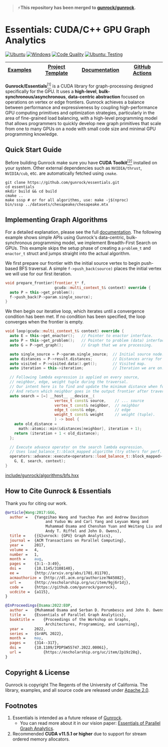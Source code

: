 >⚡**This repository has been merged to [gunrock/gunrock](https://github.com/gunrock/gunrock).**

# Essentials: CUDA/C++ GPU Graph Analytics
[![Ubuntu](https://github.com/gunrock/essentials/actions/workflows/ubuntu.yml/badge.svg)](https://github.com/gunrock/essentials/actions/workflows/ubuntu.yml) [![Windows](https://github.com/gunrock/essentials/actions/workflows/windows.yml/badge.svg)](https://github.com/gunrock/essentials/actions/workflows/windows.yml) [![Code Quality](https://github.com/gunrock/essentials/actions/workflows/codeql-analysis.yml/badge.svg)](https://github.com/gunrock/essentials/actions/workflows/codeql-analysis.yml) [![Ubuntu: Testing](https://github.com/gunrock/essentials/actions/workflows/ubuntu-tests.yml/badge.svg)](https://github.com/gunrock/essentials/actions/workflows/ubuntu-tests.yml)

| [**Examples**](https://github.com/gunrock/essentials/tree/master/examples/algorithms) | [**Project Template**](https://github.com/gunrock/template) | [**Documentation**](https://github.com/gunrock/essentials/wiki) | [**GitHub Actions**](https://github.com/gunrock/essentials/actions) |
|--------------|----------------------|-------------------|-------------------|

**Gunrock/Essentials**[<sup>[1]</sup>](#footnotes) is a CUDA library for graph-processing designed specifically for the GPU. It uses a **high-level**, **bulk-synchronous/asynchronous**, **data-centric abstraction** focused on operations on vertex or edge frontiers. Gunrock achieves a balance between performance and expressiveness by coupling high-performance GPU computing primitives and optimization strategies, particularly in the area of fine-grained load balancing, with a high-level programming model that allows programmers to quickly develop new graph primitives that scale from one to many GPUs on a node with small code size and minimal GPU programming knowledge.

## Quick Start Guide
Before building Gunrock make sure you have **CUDA Toolkit**[<sup>[2]</sup>](#footnotes) installed on your system. Other external dependencies such as `NVIDIA/thrust`, `NVIDIA/cub`, etc. are automatically fetched using `cmake`.

```shell
git clone https://github.com/gunrock/essentials.git
cd essentials
mkdir build && cd build
cmake .. 
make sssp # or for all algorithms, use: make -j$(nproc)
bin/sssp ../datasets/chesapeake/chesapeake.mtx
```

## Implementing Graph Algorithms
For a detailed explanation, please see the full [documentation](https://github.com/gunrock/essentials/wiki/How-to-write-a-new-graph-algorithm). The following example shows simple APIs using Gunrock's data-centric, bulk-synchronous programming model, we implement Breadth-First Search on GPUs. This example skips the setup phase of creating a `problem_t` and `enactor_t` struct and jumps straight into the actual algorithm.

We first prepare our frontier with the initial source vertex to begin
push-based BFS traversal. A simple `f->push_back(source)` places
the initial vertex we will use for our first iteration.
```cpp
void prepare_frontier(frontier_t* f,
                      gcuda::multi_context_t& context) override {
  auto P = this->get_problem();
  f->push_back(P->param.single_source);
}
```
We then begin our iterative loop, which iterates until a convergence condition has been met. If no condition has been specified, the loop converges when the frontier is empty.
```cpp
void loop(gcuda::multi_context_t& context) override {
  auto E = this->get_enactor();   // Pointer to enactor interface.
  auto P = this->get_problem();   // Pointer to problem (data) interface.
  auto G = P->get_graph();        // Graph that we are processing.

  auto single_source = P->param.single_source;  // Initial source node.
  auto distances = P->result.distances;         // Distances array for BFS.
  auto visited = P->visited.data().get();       // Visited map.
  auto iteration = this->iteration;             // Iteration we are on.

  // Following lambda expression is applied on every source,
  // neighbor, edge, weight tuple during the traversal.
  // Our intent here is to find and update the minimum distance when found.
  // And return which neighbor goes in the output frontier after traversal.
  auto search = [=] __host__ __device__(
                      vertex_t const& source,    // ... source
                      vertex_t const& neighbor,  // neighbor
                      edge_t const& edge,        // edge
                      weight_t const& weight     // weight (tuple).
                      ) -> bool {
    auto old_distance =
      math::atomic::min(&distances[neighbor], iteration + 1);
    return (iteration + 1 < old_distance);
  };

  // Execute advance operator on the search lambda expression.
  // Uses load_balance_t::block_mapped algorithm (try others for perf. tuning.)
  operators::advance::execute<operators::load_balance_t::block_mapped>(
    G, E, search, context);
}
```
[include/gunrock/algorithms/bfs.hxx](include/gunrock/algorithms/bfs.hxx)

## How to Cite Gunrock & Essentials
Thank you for citing our work.

```bibtex
@article{Wang:2017:GGG,
  author =	 {Yangzihao Wang and Yuechao Pan and Andrew Davidson
                  and Yuduo Wu and Carl Yang and Leyuan Wang and
                  Muhammad Osama and Chenshan Yuan and Weitang Liu and
                  Andy T. Riffel and John D. Owens},
  title =	 {{G}unrock: {GPU} Graph Analytics},
  journal =	 {ACM Transactions on Parallel Computing},
  year =	 2017,
  volume =	 4,
  number =	 1,
  month =	 aug,
  pages =	 {3:1--3:49},
  doi =		 {10.1145/3108140},
  ee =		 {http://arxiv.org/abs/1701.01170},
  acmauthorize = {http://dl.acm.org/authorize?N45082},
  url =		 {http://escholarship.org/uc/item/9gj6r1dj},
  code =	 {https://github.com/gunrock/gunrock},
  ucdcite =	 {a115},
}
```

```bibtex
@InProceedings{Osama:2022:EOP,
  author =	 {Muhammad Osama and Serban D. Porumbescu and John D. Owens},
  title =	 {Essentials of Parallel Graph Analytics},
  booktitle =	 {Proceedings of the Workshop on Graphs,
                  Architectures, Programming, and Learning},
  year =	 2022,
  series =	 {GrAPL 2022},
  month =	 may,
  pages =	 {314--317},
  doi =		 {10.1109/IPDPSW55747.2022.00061},
  url =          {https://escholarship.org/uc/item/2p19z28q},
}
```

## Copyright & License

Gunrock is copyright The Regents of the University of California. The library, examples, and all source code are released under [Apache 2.0](https://github.com/gunrock/essentials/blob/master/LICENSE).

## Footnotes
1. Essentials is intended as a future release of [Gunrock](https://github.com/gunrock/gunrock). 
    - You can read more about it in our vision paper: [Essentials of Parallel Graph Analytics](https://escholarship.org/content/qt2p19z28q/qt2p19z28q_noSplash_38a658bccc817ba025517311a776840f.pdf).
2. Recommended **CUDA v11.5.1 or higher** due to support for stream ordered memory allocators.
